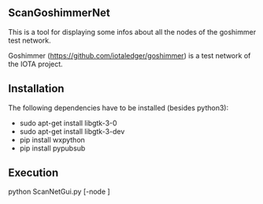 ## ScanGoshimmerNet
This is a tool for displaying some infos about all the nodes of the goshimmer test network.

Goshimmer (https://github.com/iotaledger/goshimmer) is a test network of the IOTA project.


## Installation
The following dependencies have to be installed (besides python3):

- sudo apt-get install libgtk-3-0
- sudo apt-get install libgtk-3-dev
- pip install wxpython
- pip install pypubsub 

## Execution
python ScanNetGui.py [-node <node to start>]



